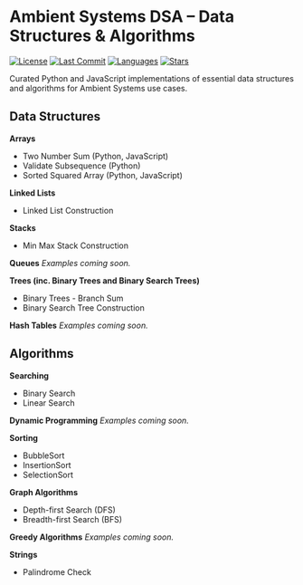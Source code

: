 # Ambient Systems DSA – Data Structures & Algorithms

[![License](https://img.shields.io/github/license/EngineerID/Ambient-Systems-DSA)](./LICENSE)
[![Last Commit](https://img.shields.io/github/last-commit/EngineerID/Ambient-Systems-DSA)](https://github.com/EngineerID/Ambient-Systems-DSA/commits/master)
[![Languages](https://img.shields.io/github/languages/top/EngineerID/Ambient-Systems-DSA)](https://github.com/EngineerID/Ambient-Systems-DSA)
[![Stars](https://img.shields.io/github/stars/EngineerID/Ambient-Systems-DSA?style=social)](https://github.com/EngineerID/Ambient-Systems-DSA/stargazers)


Curated Python and JavaScript implementations of essential data structures and algorithms for Ambient Systems use cases.

## Data Structures

**Arrays**
* Two Number Sum (Python, JavaScript)
* Validate Subsequence (Python)
* Sorted Squared Array (Python, JavaScript)

**Linked Lists**
* Linked List Construction

**Stacks**
* Min Max Stack Construction

**Queues**
_Examples coming soon._

**Trees (inc. Binary Trees and Binary Search Trees)**
* Binary Trees - Branch Sum
* Binary Search Tree Construction

**Hash Tables**
_Examples coming soon._

## Algorithms

**Searching**
* Binary Search
* Linear Search

**Dynamic Programming**
_Examples coming soon._

**Sorting**
* BubbleSort
* InsertionSort
* SelectionSort

**Graph Algorithms**
* Depth-first Search (DFS)
* Breadth-first Search (BFS)

**Greedy Algorithms**
_Examples coming soon._

**Strings**
* Palindrome Check


